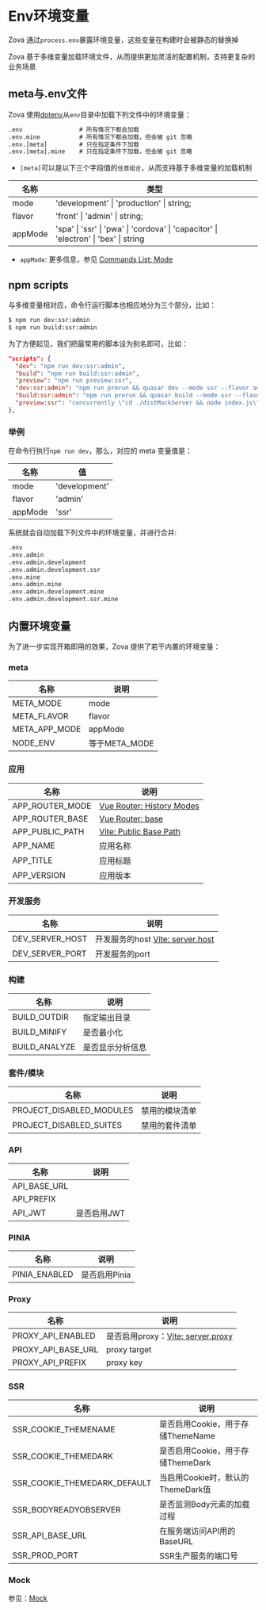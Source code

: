 # Env环境变量

Zova 通过`process.env`暴露环境变量，这些变量在构建时会被静态的替换掉

Zova 基于多维变量加载环境文件，从而提供更加灵活的配置机制，支持更复杂的业务场景

## meta与.env文件

Zova 使用[dotenv](https://github.com/motdotla/dotenv)从`env`目录中加载下列文件中的环境变量：

```txt
.env                # 所有情况下都会加载
.env.mine           # 所有情况下都会加载，但会被 git 忽略
.env.[meta]         # 只在指定条件下加载
.env.[meta].mine    # 只在指定条件下加载，但会被 git 忽略
```

- `[meta]`可以是以下三个字段值的`任意组合`，从而支持基于多维变量的加载机制

| 名称    | 类型                                                                                 |
| ------- | ------------------------------------------------------------------------------------ |
| mode    | 'development' \| 'production' \| string;                                             |
| flavor  | 'front' \| 'admin' \| string;                                                        |
| appMode | 'spa' \| 'ssr' \| 'pwa' \| 'cordova' \| 'capacitor' \| 'electron' \| 'bex' \| string |

- `appMode`: 更多信息，参见 [Commands List: Mode](https://quasar.dev/quasar-cli-vite/commands-list#mode)

## npm scripts

与多维变量相对应，命令行运行脚本也相应地分为三个部分，比如：

```bash
$ npm run dev:ssr:admin
$ npm run build:ssr:admin
```

为了方便起见，我们把最常用的脚本设为别名即可，比如：

```json
"scripts": {
  "dev": "npm run dev:ssr:admin",
  "build": "npm run build:ssr:admin",
  "preview": "npm run preview:ssr",
  "dev:ssr:admin": "npm run prerun && quasar dev --mode ssr --flavor admin",
  "build:ssr:admin": "npm run prerun && quasar build --mode ssr --flavor admin",
  "preview:ssr": "concurrently \"cd ./distMockServer && node index.js\" \"node ./dist/ssr/index.js\"",
},
```

### 举例

在命令行执行`npm run dev`，那么，对应的 meta 变量值是：

| 名称    | 值            |
| ------- | ------------- |
| mode    | 'development' |
| flavor  | 'admin'       |
| appMode | 'ssr'         |

系统就会自动加载下列文件中的环境变量，并进行合并:

```txt
.env
.env.admin
.env.admin.development
.env.admin.development.ssr
.env.mine
.env.admin.mine
.env.admin.development.mine
.env.admin.development.ssr.mine
```

## 内置环境变量

为了进一步实现开箱即用的效果，Zova 提供了若干内置的环境变量：

### meta

| 名称          | 说明          |
| ------------- | ------------- |
| META_MODE     | mode          |
| META_FLAVOR   | flavor        |
| META_APP_MODE | appMode       |
| NODE_ENV      | 等于META_MODE |

### 应用

| 名称            | 说明                                                                                     |
| --------------- | ---------------------------------------------------------------------------------------- |
| APP_ROUTER_MODE | [Vue Router: History Modes](https://router.vuejs.org/guide/essentials/history-mode.html) |
| APP_ROUTER_BASE | [Vue Router: base](https://router.vuejs.org/api/interfaces/RouterHistory.html#base)      |
| APP_PUBLIC_PATH | [Vite: Public Base Path](https://vitejs.dev/guide/build.html#public-base-path)           |
| APP_NAME        | 应用名称                                                                                 |
| APP_TITLE       | 应用标题                                                                                 |
| APP_VERSION     | 应用版本                                                                                 |

### 开发服务

| 名称            | 说明                                                                                          |
| --------------- | --------------------------------------------------------------------------------------------- |
| DEV_SERVER_HOST | 开发服务的host [Vite: server.host](https://vitejs.dev/config/server-options.html#server-host) |
| DEV_SERVER_PORT | 开发服务的port                                                                                |

### 构建

| 名称          | 说明             |
| ------------- | ---------------- |
| BUILD_OUTDIR  | 指定输出目录     |
| BUILD_MINIFY  | 是否最小化       |
| BUILD_ANALYZE | 是否显示分析信息 |

### 套件/模块

| 名称                     | 说明           |
| ------------------------ | -------------- |
| PROJECT_DISABLED_MODULES | 禁用的模块清单 |
| PROJECT_DISABLED_SUITES  | 禁用的套件清单 |

### API

| 名称         | 说明        |
| ------------ | ----------- |
| API_BASE_URL |             |
| API_PREFIX   |             |
| API_JWT      | 是否启用JWT |

### PINIA

| 名称          | 说明          |
| ------------- | ------------- |
| PINIA_ENABLED | 是否启用Pinia |

### Proxy

| 名称               | 说明                                                                                            |
| ------------------ | ----------------------------------------------------------------------------------------------- |
| PROXY_API_ENABLED  | 是否启用proxy：[Vite: server.proxy](https://vitejs.dev/config/server-options.html#server-proxy) |
| PROXY_API_BASE_URL | proxy target                                                                                    |
| PROXY_API_PREFIX   | proxy key                                                                                       |

### SSR

| 名称                         | 说明                              |
| ---------------------------- | --------------------------------- |
| SSR_COOKIE_THEMENAME         | 是否启用Cookie，用于存储ThemeName |
| SSR_COOKIE_THEMEDARK         | 是否启用Cookie，用于存储ThemeDark |
| SSR_COOKIE_THEMEDARK_DEFAULT | 当启用Cookie时，默认的ThemeDark值 |
| SSR_BODYREADYOBSERVER        | 是否监测Body元素的加载过程        |
| SSR_API_BASE_URL             | 在服务端访问API用的BaseURL        |
| SSR_PROD_PORT                | SSR生产服务的端口号               |

### Mock

参见：[Mock](../mock/introduction.md)
